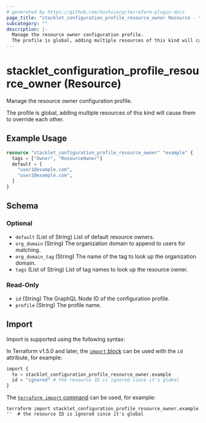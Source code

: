 ```yaml
---
# generated by https://github.com/hashicorp/terraform-plugin-docs
page_title: "stacklet_configuration_profile_resource_owner Resource - terraform-provider-stacklet"
subcategory: ""
description: |-
  Manage the resource owner configuration profile.
  The profile is global, adding multiple resources of this kind will cause them to override each other.
---
```


# stacklet_configuration_profile_resource_owner (Resource)

Manage the resource owner configuration profile.

The profile is global, adding multiple resources of this kind will cause them to override each other.

## Example Usage

```terraform
resource "stacklet_configuration_profile_resource_owner" "example" {
  tags = ["Owner", "ResourceOwner"]
  default = [
    "user1@example.com",
    "user2@example.com",
  ]
}
```

<!-- schema generated by tfplugindocs -->
## Schema

### Optional

- `default` (List of String) List of default resource owners.
- `org_domain` (String) The organization domain to append to users for matching.
- `org_domain_tag` (String) The name of the tag to look up the organization domain.
- `tags` (List of String) List of tag names to look up the resource owner.

### Read-Only

- `id` (String) The GraphQL Node ID of the configuration profile.
- `profile` (String) The profile name.

## Import

Import is supported using the following syntax:

In Terraform v1.5.0 and later, the [`import` block](https://developer.hashicorp.com/terraform/language/import) can be used with the `id` attribute, for example:

```terraform
import {
  to = stacklet_configuration_profile_resource_owner.example
  id = "ignored" # the resource ID is ignored since it's global
}
```

The [`terraform import` command](https://developer.hashicorp.com/terraform/cli/commands/import) can be used, for example:

```shell
terraform import stacklet_configuration_profile_resource_owner.example ''  # the resource ID is ignored since it's global
```
